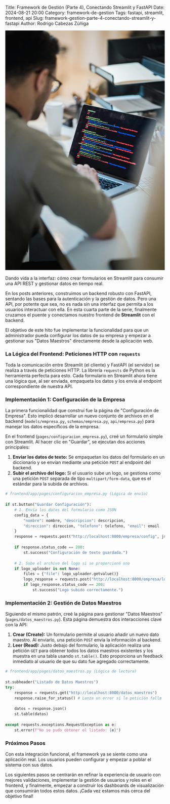 Title: Framework de Gestión (Parte 4), Conectando Streamlit y FastAPI
Date: 2024-08-21 20:00
Category: framework-de-gestion
Tags: fastapi, streamlit, frontend, api
Slug: framework-gestion-parte-4-conectando-streamlit-y-fastapi
Author: Rodrigo Cabezas Zúñiga

![Frontend](../images/framework-frontend.jpg)

Dando vida a la interfaz: cómo crear formularios en Streamlit para consumir una API REST y gestionar datos en tiempo real.

En los posts anteriores, construimos un backend robusto con FastAPI, sentando las bases para la autenticación y la gestión de datos. Pero una API, por potente que sea, no es nada sin una interfaz que permita a los usuarios interactuar con ella. En esta cuarta parte de la serie, finalmente cruzamos el puente y conectamos nuestro frontend de **Streamlit** con el backend.

El objetivo de este hito fue implementar la funcionalidad para que un administrador pueda configurar los datos de su empresa y empezar a gestionar sus "Datos Maestros" directamente desde la aplicación web.

### La Lógica del Frontend: Peticiones HTTP con `requests`

Toda la comunicación entre Streamlit (el cliente) y FastAPI (el servidor) se realiza a través de peticiones HTTP. La librería `requests` de Python es la herramienta perfecta para esto. Cada formulario en Streamlit ahora tiene una lógica que, al ser enviada, empaqueta los datos y los envía al endpoint correspondiente de nuestra API.

### Implementación 1: Configuración de la Empresa

La primera funcionalidad que construí fue la página de "Configuración de Empresa". Esto implicó desarrollar un nuevo conjunto de archivos en el backend (`models/empresa.py`, `schemas/empresa.py`, `api/empresa.py`) para manejar los datos específicos de la empresa.

En el frontend (`pages/configuracion_empresa.py`), creé un formulario simple con Streamlit. Al hacer clic en "Guardar", se ejecutan dos acciones principales:

1.  **Enviar los datos de texto:** Se empaquetan los datos del formulario en un diccionario y se envían mediante una petición `POST` al endpoint del backend.
2.  **Subir el archivo del logo:** Si el usuario sube un logo, se gestiona como una petición `POST` separada de tipo `multipart/form-data`, que es el estándar para la subida de archivos.

```python
# frontend/app/pages/configuracion_empresa.py (Lógica de envío)

if st.button("Guardar Configuración"):
    # 1. Envía los datos del formulario como JSON
    config_data = {
        "nombre": nombre, "descripcion": descripcion, 
        "direccion": direccion, "telefono": telefono, "email": email
    }
    response = requests.post("http://localhost:8000/empresa/config", json=config_data)

    if response.status_code == 200:
        st.success("Configuración de texto guardada.")
    
    # 2. Sube el archivo del logo si se proporcionó uno
    if logo_uploader is not None:
        files = {"file": logo_uploader.getvalue()}
        logo_response = requests.post("http://localhost:8000/empresa/logo", files=files)
        if logo_response.status_code == 200:
            st.success("Logo subido correctamente.")
```

### Implementación 2: Gestión de Datos Maestros

Siguiendo el mismo patrón, creé la página para gestionar "Datos Maestros" (`pages/datos_maestros.py`). Esta página demuestra dos interacciones clave con la API:

1.  **Crear (Create):** Un formulario permite al usuario añadir un nuevo dato maestro. Al enviarlo, una petición `POST` envía la información al backend.
2.  **Leer (Read):** Justo debajo del formulario, la aplicación realiza una petición `GET` para obtener todos los datos maestros existentes y los muestra en una tabla usando `st.table()`. Esto proporciona un feedback inmediato al usuario de que su dato fue agregado correctamente.

```python
# frontend/app/pages/datos_maestros.py (Lógica de lectura)

st.subheader("Listado de Datos Maestros")
try:
    response = requests.get("http://localhost:8000/datos_maestros")
    response.raise_for_status() # Lanza un error si la petición falla
    
    datos = response.json()
    st.table(datos)

except requests.exceptions.RequestException as e:
    st.error(f"No se pudo obtener el listado: {e}")
```

### Próximos Pasos

Con esta integración funcional, el framework ya se siente como una aplicación real. Los usuarios pueden configurar y empezar a poblar el sistema con sus datos.

Los siguientes pasos se centrarán en refinar la experiencia de usuario con mejores validaciones, implementar la gestión de usuarios y roles en el frontend, y finalmente, empezar a construir los dashboards de visualización que consumirán todos estos datos. ¡Cada vez estamos más cerca del objetivo final!

